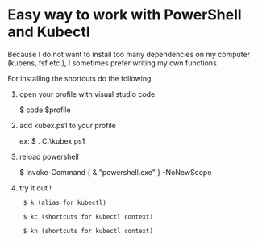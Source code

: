 # Easy way to work with PowerShell and Kubectl

Because I do not want to install too many dependencies on my computer (kubens, fsf etc.), I sometimes prefer writing my own functions

For installing the shortcuts do the following: 

1) open your profile with visual studio code

	$ code $profile

2) add kubex.ps1 to your profile

	ex: $ . C:\kubex.ps1

3) reload powershell

	$ Invoke-Command { & "powershell.exe" } -NoNewScope

4) try it out !  

		$ k (alias for kubectl)

		$ kc (shortcuts for kubectl context)

		$ kn (shortcuts for kubectl context)